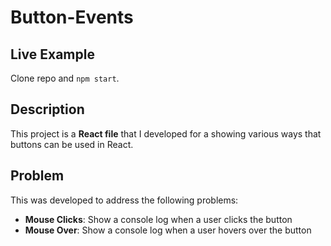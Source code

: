 # Button-Events

## Live Example
Clone repo and ```npm start```.

## Description

This project is a **React file** that I developed for a showing various ways that buttons can be used in React.

## Problem

This was developed to address the following problems:

- **Mouse Clicks**: Show a console log when a user clicks the button
- **Mouse Over**: Show a console log when a user hovers over the button